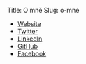 Title: O mně
Slug: o-mne

- [Website](http://petrnohejl.cz)
- [Twitter](http://twitter.com/petrnohejl)
- [LinkedIn](http://www.linkedin.com/in/petrnohejl)
- [GitHub](https://github.com/petrnohejl)
- [Facebook](http://www.facebook.com/petr.nohejl)
